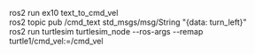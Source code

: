 ros2 run ex10 text_to_cmd_vel</br>
ros2 topic pub /cmd_text std_msgs/msg/String "{data: turn_left}"</br>
ros2 run turtlesim turtlesim_node --ros-args --remap turtle1/cmd_vel:=/cmd_vel</br>
